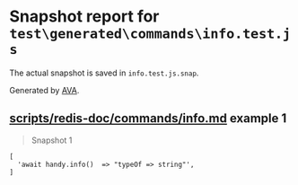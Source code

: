 # Snapshot report for `test\generated\commands\info.test.js`

The actual snapshot is saved in `info.test.js.snap`.

Generated by [AVA](https://ava.li).

## [scripts/redis-doc/commands/info.md](../../../../scripts/redis-doc/commands/info.md) example 1

> Snapshot 1

    [
      'await handy.info()  => "typeOf => string"',
    ]
